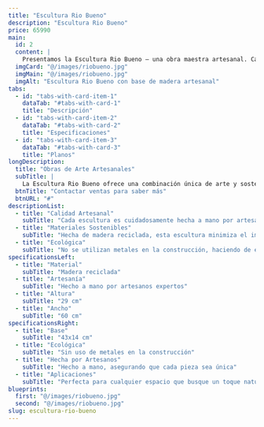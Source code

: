 ```yaml
---
title: "Escultura Rio Bueno"
description: "Escultura Rio Bueno"
price: 65990
main:
  id: 2
  content: |
    Presentamos la Escultura Rio Bueno – una obra maestra artesanal. Cada escultura es meticulosamente creada por hábiles artesanos, utilizando madera reciclada para traer un toque de naturaleza a tu hogar. No se utilizan metales, asegurando un producto sostenible y ecológico.
  imgCard: "@/images/riobueno.jpg"
  imgMain: "@/images/riobueno.jpg"
  imgAlt: "Escultura Rio Bueno con base de madera artesanal"
tabs:
  - id: "tabs-with-card-item-1"
    dataTab: "#tabs-with-card-1"
    title: "Descripción"
  - id: "tabs-with-card-item-2"
    dataTab: "#tabs-with-card-2"
    title: "Especificaciones"
  - id: "tabs-with-card-item-3"
    dataTab: "#tabs-with-card-3"
    title: "Planos"
longDescription:
  title: "Obras de Arte Artesanales"
  subTitle: |
    La Escultura Rio Bueno ofrece una combinación única de arte y sostenibilidad. Hecha de madera reciclada y elaborada por manos expertas, esta escultura no es solo una pieza de decoración, sino una declaración de vida ecológica.
  btnTitle: "Contactar ventas para saber más"
  btnURL: "#"
descriptionList:
  - title: "Calidad Artesanal"
    subTitle: "Cada escultura es cuidadosamente hecha a mano por artesanos expertos, asegurando una calidad excepcional y unicidad."
  - title: "Materiales Sostenibles"
    subTitle: "Hecha de madera reciclada, esta escultura minimiza el impacto ambiental y promueve la sostenibilidad."
  - title: "Ecológica"
    subTitle: "No se utilizan metales en la construcción, haciendo de esta escultura una pieza verdaderamente ecológica."
specificationsLeft:
  - title: "Material"
    subTitle: "Madera reciclada"
  - title: "Artesanía"
    subTitle: "Hecho a mano por artesanos expertos"
  - title: "Altura"
    subTitle: "29 cm"
  - title: "Ancho"
    subTitle: "60 cm"
specificationsRight:
  - title: "Base"
    subTitle: "43x14 cm"
  - title: "Ecológica"
    subTitle: "Sin uso de metales en la construcción"
  - title: "Hecha por Artesanos"
    subTitle: "Hecho a mano, asegurando que cada pieza sea única"
  - title: "Aplicaciones"
    subTitle: "Perfecta para cualquier espacio que busque un toque natural y artístico"
blueprints:
  first: "@/images/riobueno.jpg"
  second: "@/images/riobueno.jpg"
slug: escultura-rio-bueno
---
```

